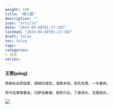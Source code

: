 ```yaml
---
weight: 100
title: "眼儿媚"
description: ""
icon: "article"
date: "2024-04-08T01:27:30Z"
lastmod: "2024-04-08T01:27:30Z"
draft: false
toc: false
tags:
categories:
- 诗词
series:
---
```


**王雱[pāng]**

```
杨柳丝丝弄轻柔，烟缕织成愁。海棠未雨，梨花先雪，一半春休。

而今往事难重省，归梦绕秦楼。相思只在，丁香枝头，豆蔻梢头。
```

![](https://oldbig9.github.io/images/flower.jpg)
